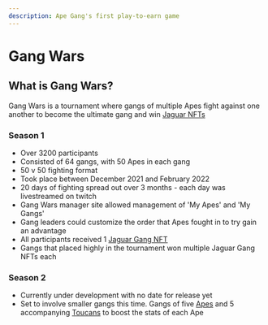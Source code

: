 ```yaml
---
description: Ape Gang's first play-to-earn game
---
```


# Gang Wars

## What is Gang Wars?

Gang Wars is a tournament where gangs of multiple Apes fight against one another to become the ultimate gang and win [Jaguar NFTs](../nft-collections/jaguar-gang.md)

### Season 1&#x20;

* Over 3200 participants
* Consisted of 64 gangs, with 50 Apes in each gang
* 50 v 50 fighting format
* Took place between December 2021 and February 2022
* 20 days of fighting spread out over 3 months - each day was livestreamed on twitch
* Gang Wars manager site allowed management of 'My Apes' and 'My Gangs'
* Gang leaders could customize the order that Apes fought in to try gain an advantage
* All participants received 1 [Jaguar Gang NFT](../nft-collections/jaguar-gang.md)
* Gangs that placed highly in the tournament won multiple Jaguar Gang NFTs each

### Season 2&#x20;

* Currently under development with no date for release yet
* Set to involve smaller gangs this time. Gangs of five [Apes](../nft-collections/ape-gang.md) and 5 accompanying [Toucans](../nft-collections/toucan-gang.md) to boost the stats of each Ape
